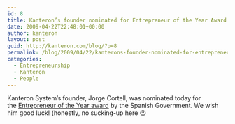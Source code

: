 ```yaml
---
id: 8
title: Kanteron’s founder nominated for Entrepreneur of the Year Award
date: 2009-04-22T22:48:01+00:00
author: kanteron
layout: post
guid: http://kanteron.com/blog/?p=8
permalink: /blog/2009/04/22/kanterons-founder-nominated-for-entrepreneur-of-the-year/
categories:
  - Entrepreneurship
  - Kanteron
  - People
---
```

Kanteron System&#8217;s founder, Jorge Cortell, was nominated today for the <a href="http://www.emprendemosjuntos.es/" target="_blank" title="http://www.emprendemosjuntos.es/">Entrepreneur of the Year award</a> by the Spanish Government. We wish him good luck! (honestly, no sucking-up here 😉